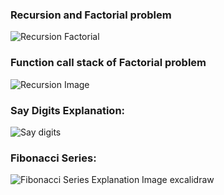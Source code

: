 ### Recursion and Factorial problem
![Recursion Factorial](https://user-images.githubusercontent.com/64223049/225969434-2fb40315-59be-4208-8002-75169cb35c3d.png)
### Function call stack of Factorial problem
![Recursion Image](https://user-images.githubusercontent.com/64223049/225969632-029503c7-6226-43c3-8af1-24c1f3806b4e.png)
### Say Digits Explanation:
![Say digits](https://user-images.githubusercontent.com/64223049/226091852-51922d2d-b1e3-447c-b281-801c95e6d418.png)

### Fibonacci Series:
![Fibonacci Series Explanation Image excalidraw](https://user-images.githubusercontent.com/64223049/226091877-e506a498-7e50-41c5-ba7d-621d708da815.png)
